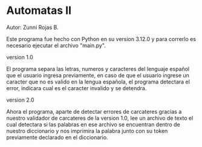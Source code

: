 # Automatas II

Autor: Zunni Rojas B.

Este programa fue hecho con Python en su version 3.12.0 y para correrlo es necesario ejecutar el archivo "main.py".

version 1.0

El programa separa las letras, numeros y caracteres del lenguaje español que el usuario ingresa previamente, 
en caso de que el usuario ingrese un caracter que no es valido en la lengua española, el programa detectara el error, indicara cual es el caracter invalido y se detendra.

version 2.0

Ahora el programa, aparte de detectar errores de carcateres gracias a nuestro validador de carcateres de la version 1.0, lee un archivo de texto el cual detectara si las
palabras en ese archivo se encuentran dentro de nuestro diccionario y nos imprimira la palabra junto con su token previamente declarado en el diccionario.
